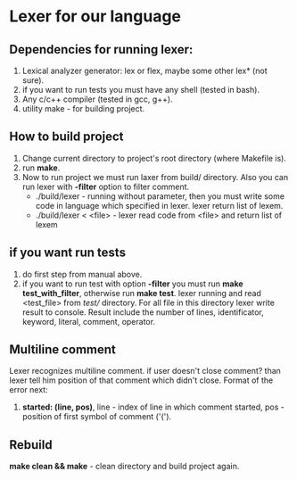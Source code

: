 # Lexer for our language

## Dependencies for running lexer:
1. Lexical analyzer generator: lex or flex, maybe some other lex* (not sure).
2. if you want to run tests you must have any shell (tested in bash).
3. Any c/c++ compiler (tested in gcc, g++).
4. utility make - for building project.

## How to build project
1. Change current directory to project's root directory (where Makefile is).
2. run **make**.
3. Now to run project we must run laxer from build/ directory. Also you can run lexer with **-filter** option to filter comment.
   * ./build/lexer - running without parameter, then you must write some code in language which specified in lexer. lexer return     list of lexem.
    * ./build/lexer < \<file\> - lexer read code from \<file\> and return list of lexem

## if you want run tests
1. do first step from manual above.
2. if you want to run test with option **-filter** you must run **make test\_with\_filter**, otherwise run **make test**. lexer running and read \<test_file\> from _test/_ directory. For all file in this directory lexer write result to console. Result include the number of lines, identificator, keyword, literal, comment, operator.

## Multiline comment
Lexer recognizes multiline comment. if user doesn't close comment? than lexer tell him position of that comment which didn't close. Format of the error next:
1. **started: (line, pos)**, line - index of line in which comment started, pos - position of first symbol of comment ('(').

## Rebuild
**make clean && make** - clean directory and build project again.

